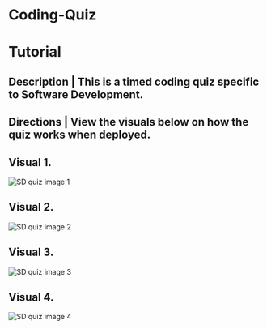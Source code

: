 # Coding-Quiz

# Tutorial


## Description | This is a timed coding quiz specific to Software Development. 



## Directions | View the visuals below on how the quiz works when deployed.



## Visual 1. 

![SD quiz image 1](https://github.com/Eight19/sd-quiz/blob/main/Develop/Assets/images/SD%20Quiz%20Visual%201.jpg)

## Visual 2.
![SD quiz image 2](https://github.com/Eight19/sd-quiz/blob/main/Develop/Assets/images/SD%20Quiz%20Visual%202.jpg)

## Visual 3. 
![SD quiz image 3](https://github.com/Eight19/sd-quiz/blob/main/Develop/Assets/images/SD%20Quiz%20Visual%203.jpg)

## Visual 4.
![SD quiz image 4](https://github.com/Eight19/sd-quiz/blob/main/Develop/Assets/images/SD%20Quiz%20Visual%204.jpg)
